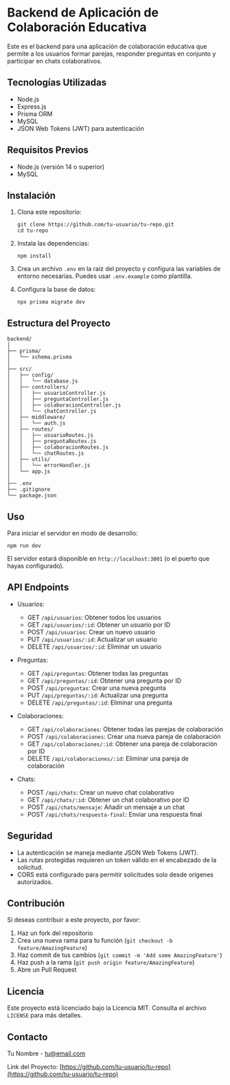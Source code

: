 # Backend de Aplicación de Colaboración Educativa

Este es el backend para una aplicación de colaboración educativa que permite a los usuarios formar parejas, responder preguntas en conjunto y participar en chats colaborativos.

## Tecnologías Utilizadas

- Node.js
- Express.js
- Prisma ORM
- MySQL
- JSON Web Tokens (JWT) para autenticación

## Requisitos Previos

- Node.js (versión 14 o superior)
- MySQL

## Instalación

1. Clona este repositorio:
   ```
   git clone https://github.com/tu-usuario/tu-repo.git
   cd tu-repo
   ```

2. Instala las dependencias:
   ```
   npm install
   ```

3. Crea un archivo `.env` en la raíz del proyecto y configura las variables de entorno necesarias. Puedes usar `.env.example` como plantilla.

4. Configura la base de datos:
   ```
   npx prisma migrate dev
   ```

## Estructura del Proyecto

```
backend/
│
├── prisma/
│   └── schema.prisma
│
├── src/
│   ├── config/
│   │   └── database.js
│   ├── controllers/
│   │   ├── usuarioController.js
│   │   ├── preguntaController.js
│   │   ├── colaboracionController.js
│   │   └── chatController.js
│   ├── middleware/
│   │   └── auth.js
│   ├── routes/
│   │   ├── usuarioRoutes.js
│   │   ├── preguntaRoutes.js
│   │   ├── colaboracionRoutes.js
│   │   └── chatRoutes.js
│   ├── utils/
│   │   └── errorHandler.js
│   └── app.js
│
├── .env
├── .gitignore
└── package.json
```

## Uso

Para iniciar el servidor en modo de desarrollo:

```
npm run dev
```

El servidor estará disponible en `http://localhost:3001` (o el puerto que hayas configurado).

## API Endpoints

- Usuarios:
  - GET `/api/usuarios`: Obtener todos los usuarios
  - GET `/api/usuarios/:id`: Obtener un usuario por ID
  - POST `/api/usuarios`: Crear un nuevo usuario
  - PUT `/api/usuarios/:id`: Actualizar un usuario
  - DELETE `/api/usuarios/:id`: Eliminar un usuario

- Preguntas:
  - GET `/api/preguntas`: Obtener todas las preguntas
  - GET `/api/preguntas/:id`: Obtener una pregunta por ID
  - POST `/api/preguntas`: Crear una nueva pregunta
  - PUT `/api/preguntas/:id`: Actualizar una pregunta
  - DELETE `/api/preguntas/:id`: Eliminar una pregunta

- Colaboraciones:
  - GET `/api/colaboraciones`: Obtener todas las parejas de colaboración
  - POST `/api/colaboraciones`: Crear una nueva pareja de colaboración
  - GET `/api/colaboraciones/:id`: Obtener una pareja de colaboración por ID
  - DELETE `/api/colaboraciones/:id`: Eliminar una pareja de colaboración

- Chats:
  - POST `/api/chats`: Crear un nuevo chat colaborativo
  - GET `/api/chats/:id`: Obtener un chat colaborativo por ID
  - POST `/api/chats/mensaje`: Añadir un mensaje a un chat
  - POST `/api/chats/respuesta-final`: Enviar una respuesta final

## Seguridad

- La autenticación se maneja mediante JSON Web Tokens (JWT).
- Las rutas protegidas requieren un token válido en el encabezado de la solicitud.
- CORS está configurado para permitir solicitudes solo desde orígenes autorizados.

## Contribución

Si deseas contribuir a este proyecto, por favor:

1. Haz un fork del repositorio
2. Crea una nueva rama para tu función (`git checkout -b feature/AmazingFeature`)
3. Haz commit de tus cambios (`git commit -m 'Add some AmazingFeature'`)
4. Haz push a la rama (`git push origin feature/AmazingFeature`)
5. Abre un Pull Request

## Licencia

Este proyecto está licenciado bajo la Licencia MIT. Consulta el archivo `LICENSE` para más detalles.

## Contacto

Tu Nombre - tu@email.com

Link del Proyecto: [https://github.com/tu-usuario/tu-repo](https://github.com/tu-usuario/tu-repo)